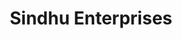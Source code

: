 ---
title: "Sindhu Enterprises"
url: /olavakode-palakkad/sindhu-enterprises/
shop: office supplies
---